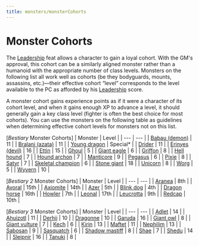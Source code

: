 ```yaml
---
title: monsters/monsterCohorts
---
```

# Monster Cohorts

The [Leadership](../feats#_leadership) feat allows a character to gain a loyal cohort. With the GM's approval, this cohort can be a similarly aligned monster rather than a humanoid with the appropriate number of class levels. Monsters on the following list all work well as cohorts (be they bodyguards, mounts, assassins, etc.)—their effective cohort “level” corresponds to the level available to the PC as afforded by his [Leadership](../feats#_leadership) score.

A monster cohort gains experience points as if it were a character of its cohort level, and when it gains enough XP to advance a level, it should generally gain a key class level (fighter is often the best choice for most cohorts). You can use the monsters on the following table as guidelines when determining effective cohort levels for monsters not on this list.

[_Bestiary_ Monster Cohorts]
| Monster | Level |
| --- | --- |
| [Babau (demon)](monsters/demon#_demon-babau) | 11 |
| [Bralani (azata)](monsters/azata#_azata-bralani) | 11 |
| [Young dragon](monsters/dragon) | Special\* |
| [Drider](monsters/drider) | 11 |
| [Erinyes (devil)](monsters/devil#_devil-erinyes) | 16 |
| [Ettin](monsters/ettin) | 15 |
| [Ghoul](monsters/ghoul) | 5 |
| [Giant eagle](monsters/eagle#_eagle-giant) | 6 |
| [Griffon](monsters/griffon) | 8 |
| [Hell hound](monsters/hellHound) | 7 |
| [Hound archon](monsters/archon#_archon-hound) | 7 |
| [Manticore](monsters/manticore) | 9 |
| [Pegasus](monsters/pegasus) | 6 |
| [Pixie](monsters/pixie) | 8 |
| [Satyr](monsters/satyr) | 7 |
| [Skeletal champion](monsters/skeletalChampion) | 6 |
| [Stone giant](monsters/giant#_giant-stone) | 18 |
| [Unicorn](monsters/unicorn) | 8 |
| [Worg](monsters/worg) | 5 |
| [Wyvern](monsters/wyvern) | 10 |

[_Bestiary 2_ Monster Cohorts]
| Monster | Level |
| --- | --- |
| [Aranea](additionalMonsters/aranea) | 8th |
| [Avoral](additionalMonsters/agathion#_agathion,-avoral) | 15th |
| [Axiomite](additionalMonsters/axiomite) | 14th |
| [Azer](additionalMonsters/azer) | 5th |
| [Blink dog](additionalMonsters/blinkdog) | 4th |
| [Dragon horse](additionalMonsters/dragonhorse) | 16th |
| [Howler](additionalMonsters/howler) | 7th |
| [Leonal](additionalMonsters/agathion#_agathion,-leonal) | 17th |
| [Leucrotta](additionalMonsters/leucrotta) | 9th |
| [Redcap](additionalMonsters/redcap) | 10th |

[_Bestiary 3_ Monster Cohorts]
| Monster | Level |
| --- | --- |
| [Adlet](bestiary3/adlet) | 14 |
| [Ahuizotl](bestiary3/ahuizotl) | 11 |
| [Derhii](bestiary3/derhii) | 10 |
| [Dragonne](bestiary3/dragonne) | 10 |
| [Garuda](bestiary3/garuda) | 16 |
| [Giant owl](bestiary3/owl) | 8 |
| [Giant vulture](bestiary3/vulture) | 7 |
| [Kech](bestiary3/kech) | 6 |
| [Kirin](bestiary3/kirin) | 13 |
| [Maftet](bestiary3/maftet) | 11 |
| [Nephilim](bestiary3/nephilim) | 13 |
| [Sabosan](bestiary3/sabosan) | 9 |
| [Sasquatch](bestiary3/sasquatch) | 6 |
| [Shadow mastiff](bestiary3/shadowMastiff) | 8 |
| [Shae](bestiary3/shae) | 7 |
| [Shedu](bestiary3/shedu) | 14 |
| [Sleipnir](bestiary3/sleipnir) | 16 |
| [Tanuki](bestiary3/tanuki) | 8 |

